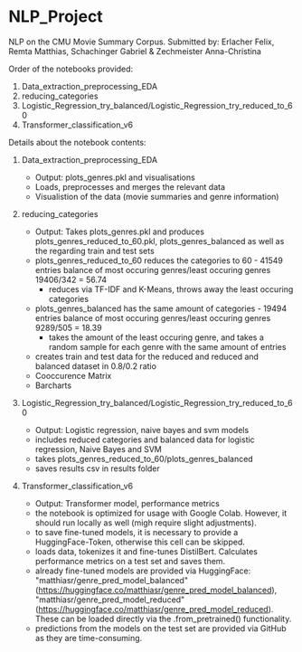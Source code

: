 # NLP_Project
NLP on the CMU Movie Summary Corpus.
Submitted by: Erlacher Felix, Remta Matthias, Schachinger Gabriel & Zechmeister Anna-Christina

Order of the notebooks provided:

1. Data_extraction_preprocessing_EDA
2. reducing_categories
3. Logistic_Regression_try_balanced/Logistic_Regression_try_reduced_to_60
4. Transformer_classification_v6


Details about the notebook contents:

1. Data_extraction_preprocessing_EDA
   - Output: plots_genres.pkl and visualisations
   - Loads, preprocesses and merges the relevant data
   - Visualistion of the data (movie summaries and genre information)

2. reducing_categories
   - Output: Takes plots_genres.pkl and produces plots_genres_reduced_to_60.pkl, plots_genres_balanced as well as the regarding train and test sets
   - plots_genres_reduced_to_60 reduces the categories to 60 - 41549 entries balance of most occuring genres/least occuring genres 19406/342 = 56.74
      - reduces via TF-IDF and K-Means, throws away the least occuring categories
   - plots_genres_balanced has the same amount of categories - 19494 entries balance of most occuring genres/least occuring genres 9289/505 = 18.39
      - takes the amount of the least occuring genre, and takes a random sample for each genre with the same amount of entries
   - creates train and test data for the reduced and reduced and balanced dataset in 0.8/0.2 ratio
   - Cooccurence Matrix
   - Barcharts
     
3. Logistic_Regression_try_balanced/Logistic_Regression_try_reduced_to_60
   - Output: Logistic regression, naive bayes and svm models
   - includes reduced categories and balanced data for logistic regression, Naive Bayes and SVM
   - takes plots_genres_reduced_to_60/plots_genres_balanced
   - saves results csv in results folder

4. Transformer_classification_v6
   - Output: Transformer model, performance metrics
   - the notebook is optimized for usage with Google Colab. However, it should run locally as well (migh require slight adjustments).
   - to save fine-tuned models, it is necessary to provide a HuggingFace-Token, otherwise this cell can be skipped.
   - loads data, tokenizes it and fine-tunes DistilBert. Calculates performance metrics on a test set and saves them.
   - already fine-tuned models are provided via HuggingFace: "matthiasr/genre_pred_model_balanced" (https://huggingface.co/matthiasr/genre_pred_model_balanced), "matthiasr/genre_pred_model_reduced" (https://huggingface.co/matthiasr/genre_pred_model_reduced). These can be loaded directly via the .from_pretrained() functionality.
   - predictions from the models on the test set are provided via GitHub as they are time-consuming.
   
